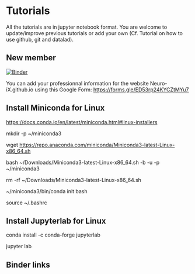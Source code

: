 # Tutorials

All the tutorials are in jupyter notebook format.
You are welcome to update/improve previous tutorials or add your own (Cf. Tutorial on how to use github, git and datalad).

## New member

[![Binder](https://mybinder.org/badge_logo.svg)](https://mybinder.org/v2/gh/Neuro-iX/Tutorials/main?labpath=utorial_NewMember.ipynb)

You can add your professionnal information for the website Neuro-iX.github.io using this Google Form:
https://forms.gle/ED53rp24KYCZtMYu7

## Install Miniconda for Linux
https://docs.conda.io/en/latest/miniconda.html#linux-installers

mkdir -p ~/miniconda3

wget https://repo.anaconda.com/miniconda/Miniconda3-latest-Linux-x86_64.sh

bash ~/Downloads/Miniconda3-latest-Linux-x86_64.sh -b -u -p ~/miniconda3

rm -rf ~/Downloads/Miniconda3-latest-Linux-x86_64.sh

~/miniconda3/bin/conda init bash

source ~/.bashrc

## Install Jupyterlab for Linux

conda install -c conda-forge jupyterlab

jupyter lab

## Binder links

